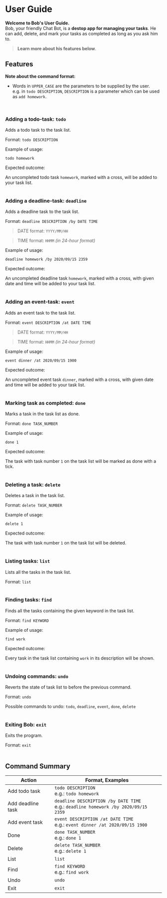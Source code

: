 # User Guide

**Welcome to Bob's User Guide.** <br>
Bob, your friendly Chat Bot, is a **destop app for managing your tasks**. He can add, delete, and mark your tasks as completed as long 
as you ask him to. 
>**Learn more about his features below**.

## Features 
**Note about the command format:** <br>

* Words in `UPPER_CASE` are the parameters to be supplied by the user.<br>
  e.g. in `todo DESCRIPTION`, `DESCRIPTION` is a parameter which can be used as `add homework`.
<br>


### Adding a todo-task: `todo`
Adds a todo task to the task list.

Format: `todo DESCRIPTION`

Example of usage:
 
`todo homework`

Expected outcome: 

An uncompleted todo task `homework`, marked with a cross, will be added to your task list.<br><br>


### Adding a deadline-task: `deadline`
Adds a deadline task to the task list.

Format: `deadline DESCRIPTION /by DATE TIME` 

>DATE format: `YYYY/MM/HH` 

>TIME format: `HHMM` *(in 24-hour format)*

Example of usage:
 
`deadline homework /by 2020/09/15 2359`

Expected outcome: 

An uncompleted deadline task `homework`, marked with a cross, with given date and time will be added to your task list.<br><br>


### Adding an event-task: `event`
Adds an event task to the task list.

Format: `event DESCRIPTION /at DATE TIME`

>DATE format: `YYYY/MM/HH` 

>TIME format: `HHMM` *(in 24-hour format)*

Example of usage:
 
`event dinner /at 2020/09/15 1900`

Expected outcome: 

An uncompleted event task `dinner`, marked with a cross, with given date and time will be added to your task list.<br><br>


### Marking task as completed: `done`
Marks a task in the task list as done.

Format: `done TASK_NUMBER`

Example of usage:
 
`done 1`

Expected outcome: 

The task with task number `1` on the task list will be marked as done with a tick.<br><br>


### Deleting a task: `delete`
Deletes a task in the task list.

Format: `delete TASK_NUMBER`

Example of usage:
 
`delete 1`

Expected outcome: 

The task with task number `1` on the task list will be deleted.<br><br>


### Listing tasks: `list`
Lists all the tasks in the task list.

Format: `list`<br><br>


### Finding tasks: `find`
Finds all the tasks containing the given keyword in the task list.

Format: `find KEYWORD`

Example of usage:
 
`find work`

Expected outcome: 

Every task in the task list containing `work` in its description will be shown.<br><br>


### Undoing commands: `undo`
Reverts the state of task list to before the previous command.

Format: `undo`

Possible commands to undo: `todo`, `deadline`, `event`, `done`, `delete` <br><br>


### Exiting Bob: `exit`
Exits the program.

Format: `exit`<br><br>


## Command Summary
Action            | Format, Examples
------------------|---------------------------------
Add todo task     | `todo DESCRIPTION` <br> e.g.: `todo homework`
Add deadline task | `deadline DESCRIPTION /by DATE TIME` <br> e.g.: `deadline homework /by 2020/09/15 2359`
Add event task    | `event DESCRIPTION /at DATE TIME` <br> e.g.: `event dinner /at 2020/09/15 1900`
Done              | `done TASK_NUMBER` <br> e.g.: `done 1`
Delete            | `delete TASK_NUMBER` <br> e.g.: `delete 1`
List              | `list`
Find              | `find KEYWORD` <br> e.g.: `find work`
Undo              | `undo`
Exit              | `exit`